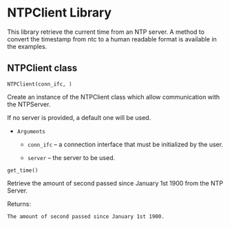 # NTPClient Library

This library retrieve the current time from an NTP server.
A method to convert the timestamp from ntc to a human readable format is available in the examples.

## NTPClient class


`NTPClient(conn_ifc, )`

Create an instance of the NTPClient class which allow communication with the NTPServer.

If no server is provided, a default one will be used.


* ```Arguments```

    
    * ```conn_ifc``` – a connection interface that must be initialized by the user.


    * ```server``` – the server to be used.



`get_time()`

Retrieve the amount of second passed since January 1st 1900 from the NTP Server.

Returns:

    The amount of second passed since January 1st 1900.
<!--stackedit_data:
eyJoaXN0b3J5IjpbLTE4Njc0MDczMDFdfQ==
-->